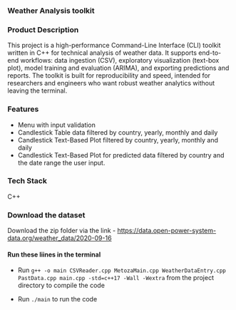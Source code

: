 ### Weather Analysis toolkit ###
### Product Description ###
This project is a high-performance Command-Line Interface (CLI) toolkit written in C++ for technical analysis of weather data. It supports end-to-end workflows: data ingestion (CSV), exploratory visualization (text-box plot), model training and evaluation (ARIMA), and exporting predictions and reports. The toolkit is built for reproducibility and speed, intended for researchers and engineers who want robust weather analytics without leaving the terminal.

### Features ###
- Menu with input validation
- Candlestick Table data filtered by country, yearly, monthly and daily
- Candlestick Text-Based Plot filtered by country, yearly, monthly and daily
- Candlestick Text-Based Plot for predicted data filtered by country and the date range the user input.

### Tech Stack ###
C++

### Download the dataset ###
Download the zip folder via the link - https://data.open-power-system-data.org/weather_data/2020-09-16

#### Run these liines in the terminal ####
* Run ```g++ -o main CSVReader.cpp MetozaMain.cpp WeatherDataEntry.cpp PastData.cpp main.cpp -std=c++17 -Wall -Wextra``` from the project directory to compile the code

* Run ```./main``` to run the code
